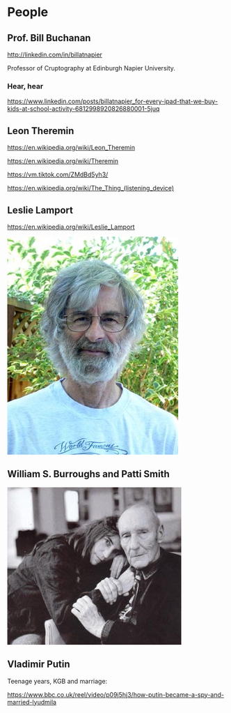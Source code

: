 # People

## Prof. Bill Buchanan

http://linkedin.com/in/billatnapier

Professor of Cruptography at Edinburgh Napier University.

### Hear, hear

https://www.linkedin.com/posts/billatnapier_for-every-ipad-that-we-buy-kids-at-school-activity-6812998920826880001-5juq

## Leon Theremin

https://en.wikipedia.org/wiki/Leon_Theremin

https://en.wikipedia.org/wiki/Theremin

https://vm.tiktok.com/ZMdBd5yh3/

https://en.wikipedia.org/wiki/The_Thing_(listening_device)

## Leslie Lamport

https://en.wikipedia.org/wiki/Leslie_Lamport

![](Portraits/Leslie-Lamport.jpg)

## William S. Burroughs and Patti Smith

![](Portraits/William-S.-Burroughs-and-Patti-Smith.jpeg)

## Vladimir Putin

Teenage years, KGB and marriage:

https://www.bbc.co.uk/reel/video/p09j5hj3/how-putin-became-a-spy-and-married-lyudmila
